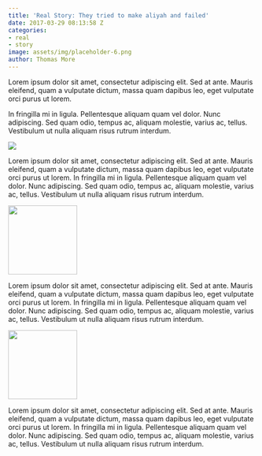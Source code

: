 ```yaml
---
title: 'Real Story: They tried to make aliyah and failed'
date: 2017-03-29 08:13:58 Z
categories:
- real
- story
image: assets/img/placeholder-6.png
author: Thomas More
---
```


Lorem ipsum dolor sit amet, consectetur adipiscing elit. Sed at ante. Mauris eleifend, quam a vulputate dictum, massa quam dapibus leo, eget vulputate orci purus ut lorem.

<!--more-->

In fringilla mi in ligula. Pellentesque aliquam quam vel dolor. Nunc adipiscing. Sed quam odio, tempus ac, aliquam molestie, varius ac, tellus. Vestibulum ut nulla aliquam risus rutrum interdum.

<img class="img-fluid my-3" src="assets/img/placeholder-8.png">

Lorem ipsum dolor sit amet, consectetur adipiscing elit. Sed at ante. Mauris eleifend, quam a vulputate dictum, massa quam dapibus leo, eget vulputate orci purus ut lorem. In fringilla mi in ligula. Pellentesque aliquam quam vel dolor. Nunc adipiscing. Sed quam odio, tempus ac, aliquam molestie, varius ac, tellus. Vestibulum ut nulla aliquam risus rutrum interdum.

<img class="img-fluid float-left my-2 mr-4" width="140" src="assets/img/placeholder-3.png">

Lorem ipsum dolor sit amet, consectetur adipiscing elit. Sed at ante. Mauris eleifend, quam a vulputate dictum, massa quam dapibus leo, eget vulputate orci purus ut lorem. In fringilla mi in ligula. Pellentesque aliquam quam vel dolor. Nunc adipiscing. Sed quam odio, tempus ac, aliquam molestie, varius ac, tellus. Vestibulum ut nulla aliquam risus rutrum interdum.

<img class="img-fluid float-right my-2 ml-4" width="140" src="assets/img/placeholder-4.png">

Lorem ipsum dolor sit amet, consectetur adipiscing elit. Sed at ante. Mauris eleifend, quam a vulputate dictum, massa quam dapibus leo, eget vulputate orci purus ut lorem. In fringilla mi in ligula. Pellentesque aliquam quam vel dolor. Nunc adipiscing. Sed quam odio, tempus ac, aliquam molestie, varius ac, tellus. Vestibulum ut nulla aliquam risus rutrum interdum.